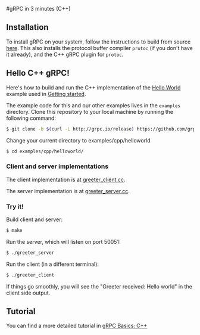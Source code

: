 #gRPC in 3 minutes (C++)

## Installation

To install gRPC on your system, follow the instructions to build from source [here](../../INSTALL.md). This also installs the protocol buffer compiler `protoc` (if you don't have it already), and the C++ gRPC plugin for `protoc`.

## Hello C++ gRPC!

Here's how to build and run the C++ implementation of the [Hello World](../protos/helloworld.proto) example used in [Getting started](..).

The example code for this and our other examples lives in the `examples`
directory. Clone this repository to your local machine by running the
following command:


```sh
$ git clone -b $(curl -L http://grpc.io/release) https://github.com/grpc/grpc
```

Change your current directory to examples/cpp/helloworld

```sh
$ cd examples/cpp/helloworld/
```

### Client and server implementations

The client implementation is at [greeter_client.cc](helloworld/greeter_client.cc).

The server implementation is at [greeter_server.cc](helloworld/greeter_server.cc).

### Try it!
Build client and server:
```sh
$ make
```
Run the server, which will listen on port 50051:
```sh
$ ./greeter_server
```
Run the client (in a different terminal):
```sh
$ ./greeter_client
```
If things go smoothly, you will see the "Greeter received: Hello world" in the client side output.

## Tutorial

You can find a more detailed tutorial in [gRPC Basics: C++](cpptutorial.md)
